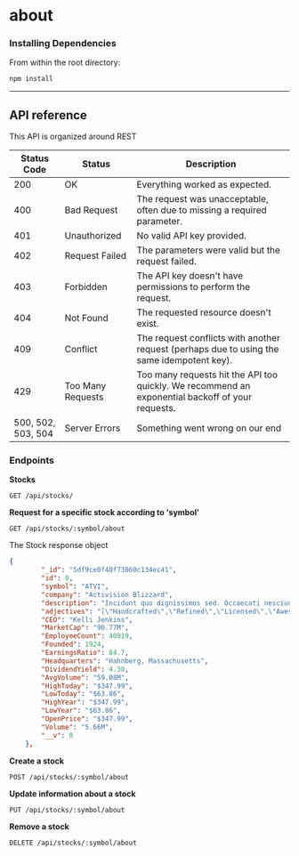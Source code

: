 # about


### Installing Dependencies

From within the root directory:

```sh
npm install
```
---

## API reference

This API is organized around REST

Status Code | Status | Description
---|---|---
200 | OK | Everything worked as expected.
400 | Bad Request	| The request was unacceptable, often due to missing a required parameter.
401 | Unauthorized | No valid API key provided.
402 | Request Failed | The parameters were valid but the request failed.
403 | Forbidden	| The API key doesn't have permissions to perform the request.
404 | Not Found	| The requested resource doesn't exist.
409 | Conflict | The request conflicts with another request (perhaps due to using the same idempotent key).
429 | Too Many Requests	| Too many requests hit the API too quickly. We recommend an exponential backoff of your requests.
500, 502, 503, 504 | Server Errors | Something went wrong on our end

### Endpoints

__Stocks__
```
GET /api/stocks/
```
__Request for a specific stock according to 'symbol'__
```
GET /api/stocks/:symbol/about
```
The Stock response object
```json
{
        "_id": "5df9ce0f40f73860c134ec41",
        "id": 0,
        "symbol": "ATVI",
        "company": "Activision Blizzard",
        "description": "Incidunt quo dignissimos sed. Occaecati nesciunt tempore earum ullam illo tempora provident. Sit nostrum et expedita eos voluptas ducimus dolorem. Et distinctio facilis et et qui doloribus officia et minima. A natus sed. Magnam aliquam quo quam est vel explicabo enim tempora quibusdam.\n \rIpsam id eum et sequi in. Qui maiores rerum commodi voluptas quia perspiciatis provident quas et. Omnis quis suscipit esse vitae. Qui labore nisi sunt doloremque blanditiis.\n \rIpsum voluptatem quidem illo optio reprehenderit voluptate et est. Excepturi odit distinctio. Perspiciatis rerum dolores sit quod dolore. Et fugit voluptas voluptatem ut nemo architecto excepturi autem est. Totam quam quia quisquam sapiente fugit vel quod in. Expedita ea dicta inventore rem omnis nulla cupiditate.",
        "adjectives": "[\"Handcrafted\",\"Refined\",\"Licensed\",\"Awesome\",\"Handmade\"]",
        "CEO": "Kelli Jenkins",
        "MarketCap": "90.77M",
        "EmployeeCount": 40919,
        "Founded": 1924,
        "EarningsRatio": 84.7,
        "Headquarters": "Hahnberg, Massachusetts",
        "DividendYield": 4.38,
        "AvgVolume": "59.08M",
        "HighToday": "$347.99",
        "LowToday": "$63.86",
        "HighYear": "$347.99",
        "LowYear": "$63.86",
        "OpenPrice": "$347.99",
        "Volume": "5.66M",
        "__v": 0
    },
```
__Create a stock__
```
POST /api/stocks/:symbol/about
```
__Update information about a stock__
```
PUT /api/stocks/:symbol/about
```
__Remove a stock__
```
DELETE /api/stocks/:symbol/about
```


